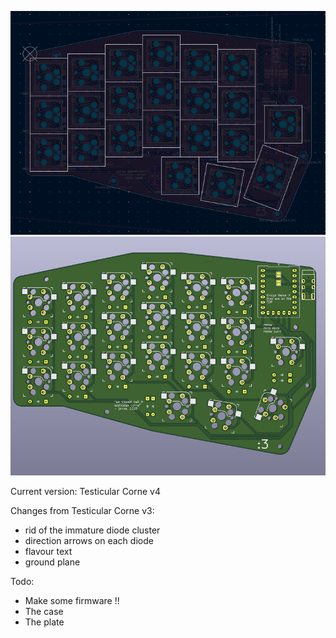 ![screenshot of the corne](https://github.com/HamNuggets/temu_corne/blob/main/screenshot.png?raw=true)
![screenshot of the corne pcb](https://github.com/HamNuggets/temu_corne/blob/main/pcb.png?raw=true)

Current version: Testicular Corne v4

Changes from Testicular Corne v3:
- rid of the immature diode cluster
- direction arrows on each diode
- flavour text
- ground plane

Todo:
- Make some firmware !!
- The case
- The plate

